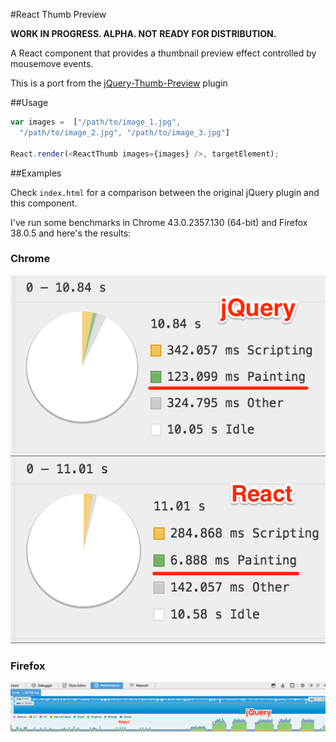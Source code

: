 #React Thumb Preview

**WORK IN PROGRESS. ALPHA. NOT READY FOR DISTRIBUTION.**

A React component that provides a thumbnail preview effect controlled by
mousemove events.

This is a port from the [jQuery-Thumb-Preview](https://github.com/caike/jQuery-Thumb-Preview) plugin

##Usage

```javascript
var images =  ["/path/to/image_1.jpg",
  "/path/to/image_2.jpg", "/path/to/image_3.jpg"]

React.render(<ReactThumb images={images} />, targetElement);
```

##Examples

Check `index.html` for a comparison between the original jQuery plugin
and this component.

I've run some benchmarks in Chrome 43.0.2357.130 (64-bit)
and Firefox 38.0.5 and here's the results:

### Chrome
![](benchmarks/jquery.png)
![](benchmarks/react.png)

### Firefox
![](benchmarks/firefox.png)
